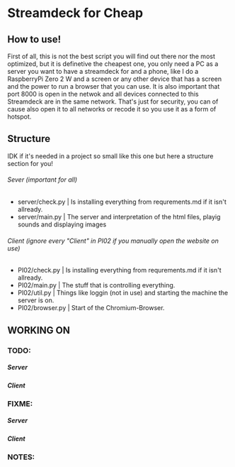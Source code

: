 # Streamdeck for Cheap
## How to use!
First of all, this is not the best script you will find out there nor the most optimized, but it is definetive the cheapest one, you only need a PC as a server you want to have a streamdeck for and a phone, like I do a RaspberryPi Zero 2 W and a screen or any other device that has a screen and the power to run a browser that you can use.
It is also important that port 8000 is open in the netwok and all devices connected to this Streamdeck are in the same network. That's just for security, you can of cause also open it to all networks or recode it so you use it as a form of hotspot.

## Structure
IDK if it's needed in a project so small like this one but here a structure section for you!
###### Sever (important for all)
- server/check.py | 
Is installing everything from requrements.md if it isn't allready.
- server/main.py |
The server and interpretation of the html files, playig sounds and displaying images

###### Client (ignore every "Client" in PI02 if you manually open the website on use)
- PI02/check.py | 
Is installing everything from requrements.md if it isn't allready.
- PI02/main.py | 
The stuff that is controlling everything.
- PI02/util.py | 
Things like loggin (not in use) and starting the machine the server is on.
- PI02/browser.py | 
Start of the Chromium-Browser.

## WORKING ON
### TODO:
##### Server


##### Client


### FIXME:
##### Server


##### Client


### NOTES:
